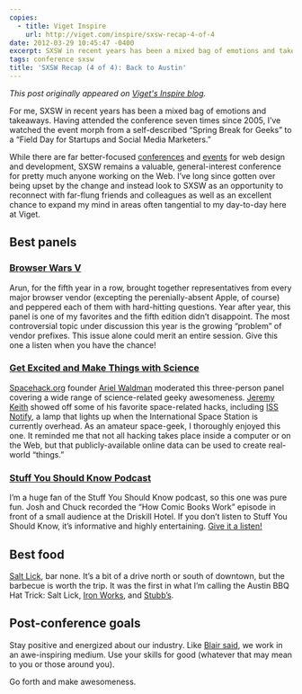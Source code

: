 ```yaml
---
copies:
  - title: Viget Inspire
    url: http://viget.com/inspire/sxsw-recap-4-of-4
date: 2012-03-29 10:45:47 -0400
excerpt: SXSW in recent years has been a mixed bag of emotions and takeaways.
tags: conference sxsw
title: 'SXSW Recap (4 of 4): Back to Austin'
---
```


_This post originally appeared on [Viget's Inspire blog](http://viget.com/inspire/sxsw-recap-4-of-4)._

For me, SXSW in recent years has been a mixed bag of emotions and takeaways. Having attended the conference seven times since 2005, I’ve watched the event morph from a self-described “Spring Break for Geeks” to a “Field Day for Startups and Social Media Marketers.”

While there are far better-focused [conferences](http://aneventapart.com/) and [events](http://refresh-dc.org/) for web design and development, SXSW remains a valuable, general-interest conference for pretty much anyone working on the Web. I’ve long since gotten over being upset by the change and instead look to SXSW as an opportunity to reconnect with far-flung friends and colleagues as well as an excellent chance to expand my mind in areas often tangential to my day-to-day here at Viget.


## Best panels

### [Browser Wars V](http://schedule.sxsw.com/2012/events/event_IAP12185)

Arun, for the fifth year in a row, brought together representatives from every major browser vendor (excepting the perenially-absent Apple, of course) and peppered each of them with hard-hitting questions. Year after year, this panel is one of my favorites and the fifth edition didn’t disappoint. The most controversial topic under discussion this year is the growing “problem” of vendor prefixes. This issue alone could merit an entire session. Give this one a listen when you have the chance!

### [Get Excited and Make Things with Science](http://schedule.sxsw.com/2012/events/event_IAP10977)

[Spacehack.org](http://spacehack.org/) founder [Ariel Waldman](http://arielwaldman.com/) moderated this three-person panel covering a wide range of science-related geeky awesomeness. [Jeremy Keith](http://adactio.com/) showed off some of his favorite space-related hacks, including [ISS Notify](http://mechanicalintegrator.com/2011/iss-notify/), a lamp that lights up when the International Space Station is currently overhead. As an amateur space-geek, I thoroughly enjoyed this one. It reminded me that not all hacking takes place inside a computer or on the Web, but that publicly-available online data can be used to create real-world “things.”

### [Stuff You Should Know Podcast](http://schedule.sxsw.com/2012/events/event_IAP100575)

I’m a huge fan of the Stuff You Should Know podcast, so this one was pure fun. Josh and Chuck recorded the “How Comic Books Work” episode in front of a small audience at the Driskill Hotel. If you don’t listen to Stuff You Should Know, it’s informative and highly entertaining. [Give it a listen!](http://itunes.apple.com/us/podcast/stuff-you-should-know/id278981407)


## Best food

[Salt Lick](http://saltlickbbq.com/), bar none. It’s a bit of a drive north or south of downtown, but the barbecue is worth the trip. It was the first in what I’m calling the Austin BBQ Hat Trick: Salt Lick, [Iron Works](http://www.ironworksbbq.com/), and [Stubb’s](http://stubbsaustin.com/).


## Post-conference goals

Stay positive and energized about our industry. Like [Blair said](http://viget.com/inspire/sxsw-recap-3-of-4), we work in an awe-inspiring medium. Use your skills for good (whatever that may mean to you or those around you).

Go forth and make awesomeness.